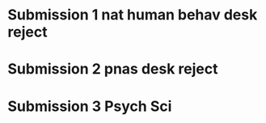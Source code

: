 # Submission 1 nat human behav desk reject

# Submission 2 pnas desk reject

# Submission 3 Psych Sci
